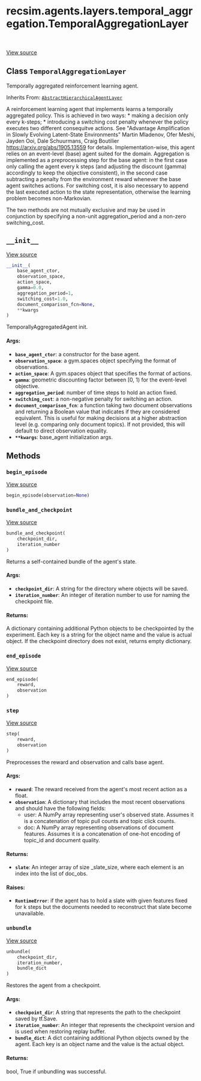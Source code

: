 <div itemscope itemtype="http://developers.google.com/ReferenceObject">
<meta itemprop="name" content="recsim.agents.layers.temporal_aggregation.TemporalAggregationLayer" />
<meta itemprop="path" content="Stable" />
<meta itemprop="property" content="__init__"/>
<meta itemprop="property" content="begin_episode"/>
<meta itemprop="property" content="bundle_and_checkpoint"/>
<meta itemprop="property" content="end_episode"/>
<meta itemprop="property" content="step"/>
<meta itemprop="property" content="unbundle"/>
</div>

# recsim.agents.layers.temporal_aggregation.TemporalAggregationLayer

<table class="tfo-notebook-buttons tfo-api" align="left">
</table>

<a target="_blank" href="https://github.com/google-research/recsim/recsim/agents/layers/temporal_aggregation.py">View
source</a>

## Class `TemporalAggregationLayer`

Temporally aggregated reinforcement learning agent.

Inherits From:
[`AbstractHierarchicalAgentLayer`](../../../../recsim/agent/AbstractHierarchicalAgentLayer.md)

<!-- Placeholder for "Used in" -->

A reinforcement learning agent that implements learns a temporally aggregated
policy. This is achieved in two ways: * making a decision only every k-steps; *
introducing a switching cost penalty whenever the policy executes two different
consequitve actions. See "Advantage Amplification in Slowly Evolving
Latent-State Environments" Martin Mladenov, Ofer Meshi, Jayden Ooi, Dale
Schuurmans, Craig Boutilier https://arxiv.org/abs/1905.13559 for details.
Implementation-wise, this agent relies on an event-level (base) agent suited for
the domain. Aggregation is implemented as a preprocessing step for the base
agent: in the first case only calling the agent every k steps (and adjusting the
discount (gamma) accordingly to keep the objective consistent), in the second
case subtracting a penalty from the environment reward whenever the base agent
switches actions. For switching cost, it is also necessary to append the last
executed action to the state representation, otherwise the learning problem
becomes non-Markovian.

The two methods are not mutually exclusive and may be used in conjunction by
specifying a non-unit aggregation_period and a non-zero switching_cost.

<h2 id="__init__"><code>__init__</code></h2>

<a target="_blank" href="https://github.com/google-research/recsim/recsim/agents/layers/temporal_aggregation.py">View
source</a>

```python
__init__(
    base_agent_ctor,
    observation_space,
    action_space,
    gamma=0.0,
    aggregation_period=1,
    switching_cost=1.0,
    document_comparison_fcn=None,
    **kwargs
)
```

TemporallyAggregatedAgent init.

#### Args:

*   <b>`base_agent_ctor`</b>: a constructor for the base agent.
*   <b>`observation_space`</b>: a gym.spaces object specifying the format of
    observations.
*   <b>`action_space`</b>: A gym.spaces object that specifies the format of
    actions.
*   <b>`gamma`</b>: geometric discounting factor between [0, 1) for the
    event-level objective.
*   <b>`aggregation_period`</b>: number of time steps to hold an action fixed.
*   <b>`switching_cost`</b>: a non-negative penalty for switching an action.
*   <b>`document_comparison_fcn`</b>: a function taking two document
    observations and returning a Boolean value that indicates if they are
    considered equivalent. This is useful for making decisions at a higher
    abstraction level (e.g. comparing only document topics). If not provided,
    this will default to direct observation equality.
*   <b>`**kwargs`</b>: base_agent initialization args.

## Methods

<h3 id="begin_episode"><code>begin_episode</code></h3>

<a target="_blank" href="https://github.com/google-research/recsim/recsim/agent.py">View
source</a>

```python
begin_episode(observation=None)
```

<h3 id="bundle_and_checkpoint"><code>bundle_and_checkpoint</code></h3>

<a target="_blank" href="https://github.com/google-research/recsim/recsim/agent.py">View
source</a>

```python
bundle_and_checkpoint(
    checkpoint_dir,
    iteration_number
)
```

Returns a self-contained bundle of the agent's state.

#### Args:

*   <b>`checkpoint_dir`</b>: A string for the directory where objects will be
    saved.
*   <b>`iteration_number`</b>: An integer of iteration number to use for naming
    the checkpoint file.

#### Returns:

A dictionary containing additional Python objects to be checkpointed by the
experiment. Each key is a string for the object name and the value is actual
object. If the checkpoint directory does not exist, returns empty dictionary.

<h3 id="end_episode"><code>end_episode</code></h3>

<a target="_blank" href="https://github.com/google-research/recsim/recsim/agent.py">View
source</a>

```python
end_episode(
    reward,
    observation
)
```

<h3 id="step"><code>step</code></h3>

<a target="_blank" href="https://github.com/google-research/recsim/recsim/agents/layers/temporal_aggregation.py">View
source</a>

```python
step(
    reward,
    observation
)
```

Preprocesses the reward and observation and calls base agent.

#### Args:

*   <b>`reward`</b>: The reward received from the agent's most recent action as
    a float.
*   <b>`observation`</b>: A dictionary that includes the most recent
    observations and should have the following fields:
    -   user: A NumPy array representing user's observed state. Assumes it is a
        concatenation of topic pull counts and topic click counts.
    -   doc: A NumPy array representing observations of document features.
        Assumes it is a concatenation of one-hot encoding of topic_id and
        document quality.

#### Returns:

*   <b>`slate`</b>: An integer array of size _slate_size, where each element is
    an index into the list of doc_obs.

#### Raises:

*   <b>`RuntimeError`</b>: if the agent has to hold a slate with given features
    fixed for k steps but the documents needed to reconstruct that slate become
    unavailable.

<h3 id="unbundle"><code>unbundle</code></h3>

<a target="_blank" href="https://github.com/google-research/recsim/recsim/agent.py">View
source</a>

```python
unbundle(
    checkpoint_dir,
    iteration_number,
    bundle_dict
)
```

Restores the agent from a checkpoint.

#### Args:

*   <b>`checkpoint_dir`</b>: A string that represents the path to the checkpoint
    saved by tf.Save.
*   <b>`iteration_number`</b>: An integer that represents the checkpoint version
    and is used when restoring replay buffer.
*   <b>`bundle_dict`</b>: A dict containing additional Python objects owned by
    the agent. Each key is an object name and the value is the actual object.

#### Returns:

bool, True if unbundling was successful.
